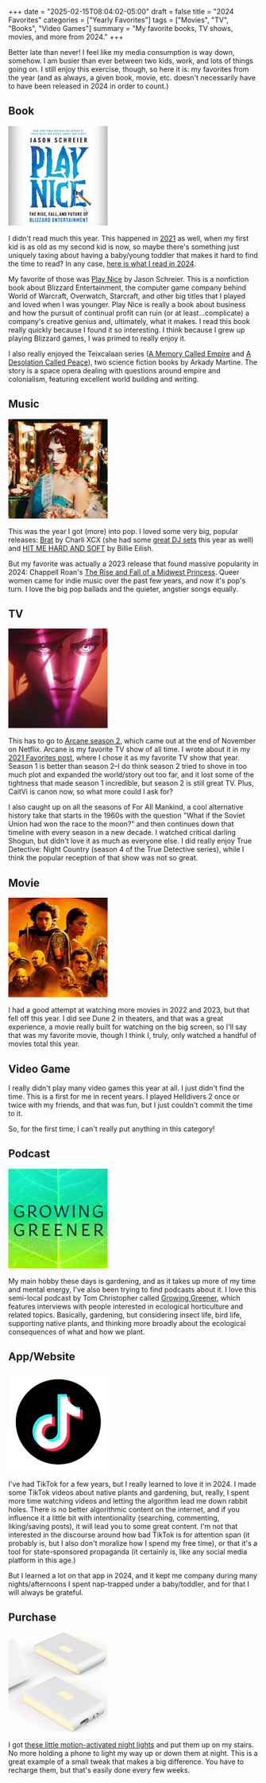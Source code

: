 +++
date = "2025-02-15T08:04:02-05:00"
draft = false
title = "2024 Favorites"
categories = ["Yearly Favorites"]
tags = ["Movies", "TV", "Books", "Video Games"]
summary = "My favorite books, TV shows, movies, and more from 2024."
+++

Better late than never! I feel like my media consumption is way down, somehow. I am busier than ever between two kids, work, and lots of things going on. I still enjoy this exercise, though, so here it is: my favorites from the year (and as always, a given book, movie, etc. doesn't necessarily have to have been released in 2024 in order to count.)

## Book

<div class="pull-left inline-image mod-left-aligned mod-top-aligned">
  <img class="img-responsive" alt="Play Nice book cover" src="./play-nice.jpg">
</div>

I didn't read much this year. This happened in [2021](https://www.hannasthoughts.com/2021-favorites/) as well, when my first kid is as old as my second kid is now, so maybe there's something just uniquely taxing about having a baby/young toddler that makes it hard to find the time to read? In any case, [here is what I read in 2024](https://www.goodreads.com/user/year_in_books/2024/1932853).

My favorite of those was [Play Nice](https://bookshop.org/p/books/play-nice-the-rise-fall-and-future-of-blizzard-entertainment-jason-schreier/21042587) by Jason Schreier. This is a nonfiction book about Blizzard Entertainment, the computer game company behind World of Warcraft, Overwatch, Starcraft, and other big titles that I played and loved when I was younger. Play Nice is really a book about business and how the pursuit of continual profit can ruin (or at least...complicate) a company's creative genius and, ultimately, what it makes. I read this book really quickly because I found it so interesting. I think because I grew up playing Blizzard games, I was primed to really enjoy it.

I also really enjoyed the Teixcalaan series ([A Memory Called Empire](https://bookshop.org/p/books/a-memory-called-empire-arkady-martine/6986710) and [A Desolation Called Peace](https://bookshop.org/p/books/a-desolation-called-peace-arkady-martine/9858127?ean=9781250186478)), two science fiction books by Arkady Martine. The story is a space opera dealing with questions around empire and colonialism, featuring excellent world building and writing.

## Music

<div class="pull-left inline-image mod-left-aligned mod-top-aligned">
  <img class="img-responsive" alt="The Rise and Fall of a Midwest Princess album cover" src="./the-rise-and-fall-of-a-midwest-princess.jpg">
</div>

This was the year I got (more) into pop. I loved some very big, popular releases: [Brat](https://hobbsrecords.bandcamp.com/album/brat) by Charli XCX (she had some [great DJ sets](https://soundcloud.com/user-214380210/charli-xcx-boiler-room-ibiza) this year as well) and [HIT ME HARD AND SOFT](https://store.billieeilish.com/products/hit-me-hard-and-soft-digital-album) by Billie Eilish.

But my favorite was actually a 2023 release that found massive popularity in 2024: Chappell Roan's [The Rise and Fall of a Midwest Princess](https://chappellroan.lnk.to/TheRiseandFallofaMidwestPrincess). Queer women came for indie music over the past few years, and now it's pop's turn. I love the big pop ballads and the quieter, angstier songs equally.

## TV

<div class="pull-left inline-image mod-left-aligned mod-top-aligned">
  <img class="img-responsive" alt="Vi from Arcane season 2" src="./arcane-season-2.jpg">
</div>

This has to go to [Arcane season 2](https://www.netflix.com/title/81435684), which came out at the end of November on Netflix. Arcane is my favorite TV show of all time. I wrote about it in my [2021 Favorites post](https://www.hannasthoughts.com/2021-favorites/), where I chose it as my favorite TV show that year. Season 1 is better than season 2–I do think season 2 tried to shove in too much plot and expanded the world/story out too far, and it lost some of the tightness that made season 1 incredible, but season 2 is still great TV. Plus, CaitVi is canon now, so what more could I ask for?

I also caught up on all the seasons of For All Mankind, a cool alternative history take that starts in the 1960s with the question "What if the Soviet Union had won the race to the moon?" and then continues down that timeline with every season in a new decade. I watched critical darling Shogun, but didn't love it as much as everyone else. I did really enjoy True Detective: Night Country (season 4 of the True Detective series), while I think the popular reception of that show was not so great.

## Movie

<div class="pull-left inline-image mod-left-aligned mod-top-aligned">
  <img class="img-responsive" alt="Dune 2 movie cover art" src="./dune-2.jpg">
</div>

I had a good attempt at watching more movies in 2022 and 2023, but that fell off this year. I did see Dune 2 in theaters, and that was a great experience, a movie really built for watching on the big screen, so I'll say that was my favorite movie, though I think I, truly, only watched a handful of movies total this year.

## Video Game

I really didn't play many video games this year at all. I just didn't find the time. This is a first for me in recent years. I played Helldivers 2 once or twice with my friends, and that was fun, but I just couldn't commit the time to it.

So, for the first time, I can't really put anything in this category!

## Podcast

<div class="pull-left inline-image mod-left-aligned mod-top-aligned">
  <img class="img-responsive" alt="Growing Greener title" src="./growing-greener.jpg">
</div>

My main hobby these days is gardening, and as it takes up more of my time and mental energy, I've also been trying to find podcasts about it. I love this semi-local podcast by Tom Christopher called [Growing Greener](https://www.thomaschristophergardens.com/podcast), which features interviews with people interested in ecological horticulture and related topics. Basically, gardening, but considering insect life, bird life, supporting native plants, and thinking more broadly about the ecological consequences of what and how we plant.

## App/Website

<div class="pull-left inline-image mod-left-aligned mod-top-aligned">
  <img class="img-responsive" alt="Tik Tok logo" src="./tiktok.jpg">
</div>

I've had TikTok for a few years, but I really learned to love it in 2024. I made some TikTok videos about native plants and gardening, but, really, I spent more time watching videos and letting the algorithm lead me down rabbit holes. There is no better algorithmic content on the internet, and if you influence it a little bit with intentionality (searching, commenting, liking/saving posts), it will lead you to some great content. I'm not that interested in the discourse around how bad TikTok is for attention span (it probably is, but I also don't moralize how I spend my free time), or that it's a tool for state-sponsored propaganda (it certainly is, like any social media platform in this age.)

But I learned a lot on that app in 2024, and it kept me company during many nights/afternoons I spent nap-trapped under a baby/toddler, and for that I will always be grateful.

## Purchase

<div class="pull-left inline-image mod-left-aligned mod-top-aligned">
  <img class="img-responsive" alt="WYZE Rechargeable Night Lights" src="./nightlight.jpg">
</div>

I got [these little motion-activated night lights](https://amzn.to/41JvQWO) and put them up on my stairs. No more holding a phone to light my way up or down them at night. This is a great example of a small tweak that makes a big difference. You have to recharge them, but that's easily done every few weeks.
